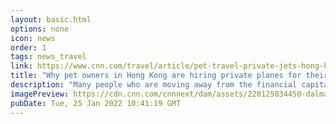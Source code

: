 ```yaml
---
layout: basic.html
options: none
icon: news
order: 1
tags: news_travel
link: https://www.cnn.com/travel/article/pet-travel-private-jets-hong-kong-intl-hnk/index.html
title: "Why pet owners in Hong Kong are hiring private planes for their pets"
description: "Many people who are moving away from the financial capital have been unable to secure flights out of the city for their dogs and cats, leading to online groups where desperate pet parents try to pool their money to cover the cost of a charter plane."
imagePreview: https://cdn.cnn.com/cnnnext/dam/assets/220125034450-dalmatian-lvoyage-fb-video-synd-2.jpg
pubDate: Tue, 25 Jan 2022 10:41:19 GMT
---
```

